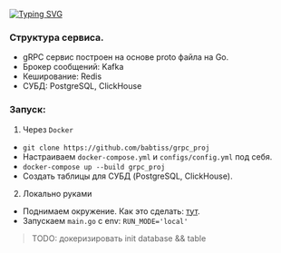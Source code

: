 [![Typing SVG](https://readme-typing-svg.herokuapp.com?color=%2336BCF7&lines=Тестовое+задание+Golang)](https://git.io/typing-svg)

### Структура сервиса.
- gRPC сервис построен на основе proto файла на Go.
- Брокер сообщений: Kafka
- Кеширование: Redis
- СУБД: PostgreSQL, ClickHouse

### Запуск:

1. Через `Docker`
- `git clone https://github.com/babtiss/grpc_proj`
- Настраиваем `docker-compose.yml` и `configs/config.yml` под себя.
- `docker-compose up --build grpc_proj`
- Создать таблицы для СУБД (PostgreSQL, ClickHouse).

2. Локально руками
- Поднимаем окружение. Как это сделать: [тут](https://github.com/babtiss/grpc_proj/tree/master/assets).
- Запускаем `main.go` с env: `RUN_MODE='local'`

> TODO: докеризировать init database && table